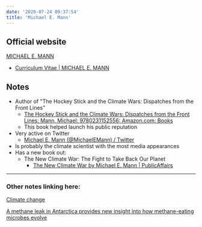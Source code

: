 ```yaml
---
date: '2020-07-24 09:37:54'
title: 'Michael E. Mann'
---
```

## Official website
[MICHAEL E. MANN](https://michaelmann.net/)
  * [Curriculum Vitae &#124; MICHAEL E. MANN](https://michaelmann.net/about/cv)

## Notes
* Author of "The Hockey Stick and the Climate Wars: Dispatches from the Front
  Lines"
  * [The Hockey Stick and the Climate Wars: Dispatches from the Front Lines: Mann, Michael: 9780231152556: Amazon.com: Books](https://www.amazon.com/Hockey-Stick-Climate-Wars-Dispatches/dp/0231152558)
  * This book helped launch his public reputation
* Very active on Twitter
  * [Michael E. Mann (@MichaelEMann) / Twitter](https://twitter.com/MichaelEMann)
* Is probably the climate scientist with the most media appearances
* Has a new book out:
  * The New Climate War: The Fight to Take Back Our Planet
    * [The New Climate War by Michael E. Mann &#124; PublicAffairs](https://www.publicaffairsbooks.com/titles/michael-e-mann/the-new-climate-war/9781541758223/)

---
### Other notes linking here:

[Climate change](/Climate-change)


[A methane leak in Antarctica provides new insight into how methane-eating microbes evolve](/A-methane-leak-in-Antarctica-provides-new-insight-into-how-methane-eating-microbes-evolve)
